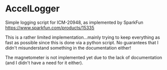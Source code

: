# AccelLogger
Simple logging script for ICM-20948, as implemented by SparkFun https://www.sparkfun.com/products/15335

This is a rather limited implementation...mainly trying to keep everything as fast as possible since this is done via a python script. No guarantees that I didn't misunderstand something in the documentation either!

The magnetometer is not implemented yet due to the lack of documentation (and I didn't have a need for it either).

